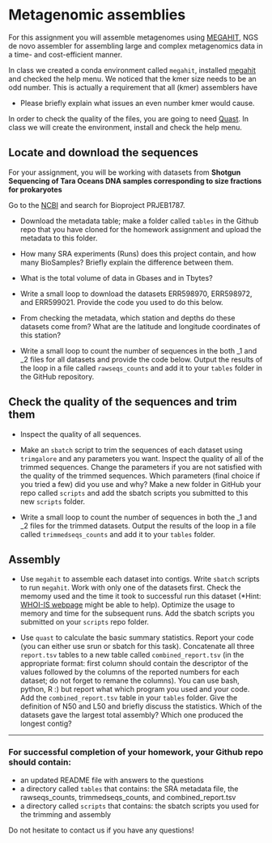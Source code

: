 # Metagenomic assemblies
For this assignment you will assemble metagenomes using [MEGAHIT](https://academic.oup.com/bioinformatics/article/31/10/1674/177884), NGS de novo assembler for assembling large and complex metagenomics data in a time- and cost-efficient manner.

In class we created a conda environment called `megahit`, installed  [megahit](https://github.com/voutcn/megahit) and checked the help menu. We noticed that the kmer size needs to be an odd number. This is actually a requirement that all (kmer) assemblers have
- Please briefly explain what issues an even number kmer would cause.

In order to check the quality of the files, you are going to need [Quast](http://quast.sourceforge.net/). In class we will create the environment, install and check the help menu.



## Locate and download the sequences
For your assignment, you will be working with datasets from **Shotgun Sequencing of Tara Oceans DNA samples corresponding to size fractions for prokaryotes** 

Go to the [NCBI](https://www.ncbi.nlm.nih.gov) and search for Bioproject PRJEB1787.

- Download the metadata table; make a folder called `tables` in the Github repo that you have cloned for the homework assignment and upload the metadata to this folder.

- How many SRA experiments (Runs) does this project contain, and how many BioSamples? Briefly explain the difference between them.

- What is the total volume of data in Gbases and in Tbytes?

- Write a small loop to download the datasets ERR598970, ERR598972, and ERR599021. Provide the code you used to do this below.

- From checking the metadata, which station and depths do these datasets come from? What are the latitude and longitude coordinates of this station?

- Write a small loop to count the number of sequences in the both _1 and _2 files for all datasets and provide the code below. Output the results of the loop in a file called `rawseqs_counts` and add it to your `tables` folder in the GitHub repository.

## Check the quality of the sequences and trim them

- Inspect the quality of all sequences.

- Make an `sbatch` script to trim the sequences of each dataset using `trimgalore` and any parameters you want. Inspect the quality of all of the trimmed sequences. Change the parameters if you are not satisfied with the quality of the trimmed sequences.  Which parameters (final choice if you tried a few) did you use and why? Make a new folder in GitHub your repo called `scripts` and add the sbatch scripts you submitted to this new `scripts` folder.

- Write a small loop to count the number of sequences in both the _1 and _2 files for the trimmed datasets. Output the results of the loop in a file called `trimmedseqs_counts` and add it to your `tables` folder.

## Assembly

- Use `megahit` to assemble each dataset into contigs. Write `sbatch` scripts to run `megahit`. Work with only one of the datasets first. Check the memomy used and the time it took to successful run this dataset (*Hint: [WHOI-IS webpage](https://whoi-it.whoi.edu/managing-and-monitoring-jobs-on-poseidon/) might be able to help). Optimize the usage to memory and time for the subsequent runs. Add the sbatch scripts you submitted on your `scripts` repo folder.

- Use `quast` to calculate the basic summary statistics. Report your code (you can either use srun or sbatch for this task). Concatenate all three `report.tsv` tables to a new table called `combined_report.tsv` (in the appropriate format: first column should contain the descriptor of the values followed by the columns of the reported numbers for each dataset; do not forget to remane the columns). You can use bash, python, R :) but report what which program you used and your code. Add the `combined_report.tsv` table in your `tables` folder. Give the definition of N50 and L50 and briefly discuss the statistics. Which of the datasets gave the largest total assembly? Which one produced the longest contig?



____________________________________________________________________________________________________________________________________________

### For successful completion of your homework, your Github repo should contain:
- an updated README file with answers to the questions
- a directory called `tables` that contains: the SRA metadata file, the rawseqs_counts, trimmedseqs_counts, and combined_report.tsv
- a directory called `scripts` that contains: the sbatch scripts you used for the trimming and assembly


Do not hesitate to contact us if you have any questions!

